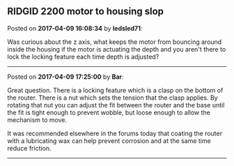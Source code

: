 ## RIDGID 2200 motor to housing slop
Posted on **2017-04-09 16:08:34** by **ledsled71**:

Was curious about the z axis, what keeps the motor from bouncing around inside the housing if the motor is actuating the depth and you aren't there to lock the locking feature each time depth is adjusted?

---

Posted on **2017-04-09 17:25:00** by **Bar**:

Great question. There is a locking feature which is a clasp on the bottom of the router. There is a nut which sets the tension that the clasp applies. By rotating that nut you can adjust the fit between the router and the base until the fit is tight enough to prevent wobble, but loose enough to allow the mechanism to move. 

It was recommended elsewhere in the forums today that coating the router with a lubricating wax can help prevent corrosion and at the same time reduce friction.

---

